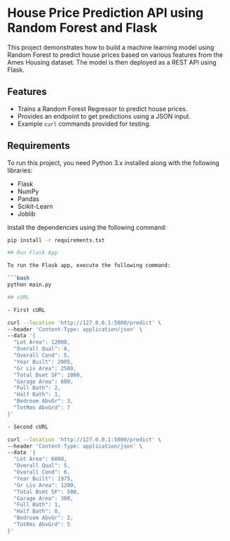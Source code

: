 # House Price Prediction API using Random Forest and Flask

This project demonstrates how to build a machine learning model using Random Forest to predict house prices based on various features from the Ames Housing dataset. The model is then deployed as a REST API using Flask.

## Features

- Trains a Random Forest Regressor to predict house prices.
- Provides an endpoint to get predictions using a JSON input.
- Example `curl` commands provided for testing.

## Requirements

To run this project, you need Python 3.x installed along with the following libraries:

- Flask
- NumPy
- Pandas
- Scikit-Learn
- Joblib

Install the dependencies using the following command:

```bash
pip install -r requirements.txt

## Run Flask App

To run the Flask app, execute the following command:

```bash
python main.py

## cURL

- First cURL

curl --location 'http://127.0.0.1:5000/predict' \
--header 'Content-Type: application/json' \
--data '{
  "Lot Area": 12000,
  "Overall Qual": 8,
  "Overall Cond": 5,
  "Year Built": 2005,
  "Gr Liv Area": 2500,
  "Total Bsmt SF": 1000,
  "Garage Area": 600,
  "Full Bath": 2,
  "Half Bath": 1,
  "Bedroom AbvGr": 3,
  "TotRms AbvGrd": 7
}'

- Second cURL

curl --location 'http://127.0.0.1:5000/predict' \
--header 'Content-Type: application/json' \
--data '{
  "Lot Area": 6000,
  "Overall Qual": 5,
  "Overall Cond": 6,
  "Year Built": 1975,
  "Gr Liv Area": 1200,
  "Total Bsmt SF": 500,
  "Garage Area": 300,
  "Full Bath": 1,
  "Half Bath": 0,
  "Bedroom AbvGr": 2,
  "TotRms AbvGrd": 5
}'


